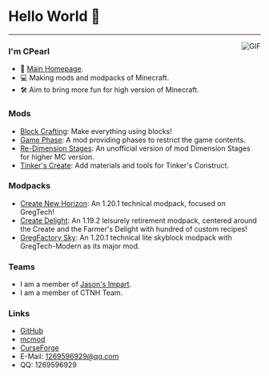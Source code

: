 # Hello World 👋

---
<img align="right" alt="GIF" src="https://raw.githubusercontent.com/haoruilee/haoruilee/master/pic/pusheencode.gif" />

### I'm CPearl

- 🔗 [Main Homepage](https://cpearl0.github.io/).
- 💻 Making mods and modpacks of Minecraft.
- 🛠 Aim to bring more fun for high version of Minecraft.

### Mods

- [Block Crafting](https://github.com/CPearl0/Block-Crafting): Make everything using blocks!
- [Game Phase](https://github.com/CPearl0/Game-Phase): A mod providing phases to restrict the game contents.
- [Re-Dimension Stages](https://github.com/CPearl0/Re-DimensionStages): An unofficial version of mod Dimension Stages for higher MC version.
- [Tinker's Create](https://github.com/Jasons-impart/Tinkers-Create): Add materials and tools for Tinker's Construct.

### Modpacks

- [Create New Horizon](https://github.com/moguang2004/Create-New-Horizon): An 1.20.1 technical modpack, focused on GregTech!
- [Create Delight](https://github.com/Jasons-impart/Create-Delight): An 1.19.2 leisurely retirement modpack, centered around the Create and the Farmer's Delight with hundred of custom recipes!
- [GregFactory Sky](https://github.com/ProgregssTeam/GregFactory-Sky): An 1.20.1 technical lite skyblock modpack with GregTech-Modern as its major mod.

### Teams

- I am a member of [Jason's Impart](https://github.com/Jasons-impart).
- I am a member of CTNH Team.

### Links

- [GitHub](https://github.com/CPearl0)
- [mcmod](https://center.mcmod.cn/161878/)
- [CurseForge](https://www.curseforge.com/members/cpearl)
- E-Mail: 1269596929@qq.com
- QQ: 1269596929
